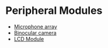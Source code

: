 Peripheral Modules
=====

* [Microphone array](mic_array.md)
* [Binocular camera](binocular.md)
* [LCD Module](lcd.md)
